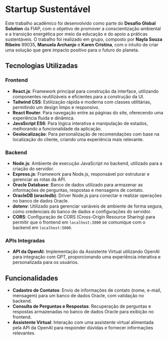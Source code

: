 # **Startup Sustentável**

Este trabalho acadêmico foi desenvolvido como parte do **Desafio Global Solution** da FIAP, com o objetivo de promover a conscientização ambiental e a transição energética por meio da educação e do apoio a práticas sustentáveis. O trabalho foi realizado em grupo, composto por **Nayla Souza Ribeiro** 99035, **Manuela Archanjo** e **Karen Cristina**, com o intuito de criar uma solução que gere impacto positivo para o futuro do planeta.

## **Tecnologias Utilizadas**

### **Frontend**

- **React.js**: Framework principal para construção da interface, utilizando componentes reutilizáveis e eficientes para a construção da UI.
- **Tailwind CSS**: Estilização rápida e moderna com classes utilitárias, permitindo um design limpo e responsivo.
- **React Router**: Para navegação entre as páginas do site, oferecendo uma experiência fluida e dinâmica.
- **JavaScript ES6**: Para lógica interativa e manipulação de estados, melhorando a funcionalidade da aplicação.
- **Geolocalização**: Para personalização de recomendações com base na localização do cliente, criando uma experiência mais relevante.

### **Backend**

- **Node.js**: Ambiente de execução JavaScript no backend, utilizado para a criação do servidor.
- **Express.js**: Framework para Node.js, responsável por estruturar e gerenciar as rotas da API.
- **Oracle Database**: Banco de dados utilizado para armazenar as informações de perguntas, respostas e mensagens de contato.
- **OracleDB (oracledb)**: Driver Node.js para conectar e realizar operações no banco de dados Oracle.
- **dotenv**: Utilizado para gerenciar variáveis de ambiente de forma segura, como credenciais do banco de dados e configurações do servidor.
- **CORS**: Configuração de CORS (Cross-Origin Resource Sharing) para permitir que o frontend em `localhost:3000` se comunique com o backend em `localhost:5000`.

### **APIs Integradas**

- **API da OpenAI**: Implementação da Assistente Virtual utilizando OpenAI para integração com GPT, proporcionando uma experiência interativa e personalizada para os usuários.

## **Funcionalidades**

- **Cadastro de Contatos**: Envio de informações de contato (nome, e-mail, mensagem) para um banco de dados Oracle, com validação no backend.
- **Consulta de Perguntas e Respostas**: Recuperação de perguntas e respostas armazenadas no banco de dados Oracle para exibição no frontend.
- **Assistente Virtual**: Interação com uma assistente virtual alimentada pela API da OpenAI para responder dúvidas e fornecer informações relevantes.
